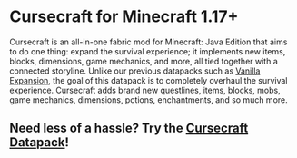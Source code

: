 # Cursecraft for Minecraft 1.17+
Cursecraft is an all-in-one fabric mod for Minecraft: Java Edition that aims to do one thing: expand the survival experience; it implements new items, blocks, dimensions, game mechanics, and more, all tied together with a connected storyline. Unlike our previous datapacks such as [Vanilla Expansion](https://github.com/coopersully/vanilla-expansion), the goal of this datapack is to completely overhaul the survival experience. Cursecraft adds brand new questlines, items, blocks, mobs, game mechanics, dimensions, potions, enchantments, and so much more.

## Need less of a hassle? Try the [Cursecraft Datapack](https://github.com/coopersully/cursecraft)!
